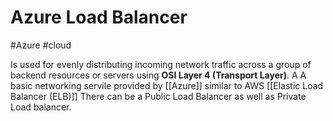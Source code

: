 # Azure Load Balancer
#Azure #cloud 

Is used for evenly distributing incoming network traffic across a group of backend resources or servers using **OSI Layer 4 (Transport Layer)**. A A basic networking servile provided by [[Azure]] similar to AWS [[Elastic Load Balancer (ELB)]] There can be a Public Load Balancer as well as Private Load balancer.
